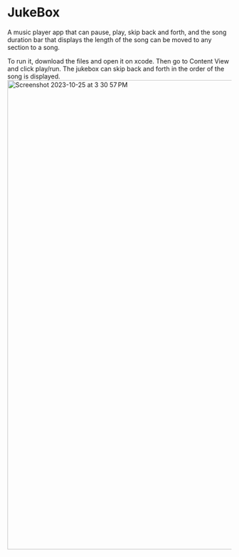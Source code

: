 # JukeBox
A music player app that can pause, play, skip back and forth, and the song duration bar that displays the length of the song can be moved to any section to a song.

To run it, download the files and open it on xcode. Then go to Content View and click play/run.
The jukebox can skip back and forth in the order of the song is displayed.
<img width="1053" alt="Screenshot 2023-10-25 at 3 30 57 PM" src="https://github.com/angelacao2109/JukeBox/assets/50897032/98fe8eda-3171-457c-bccc-7b9efc1ed4a8">
